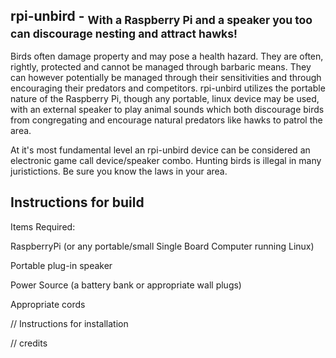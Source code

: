 rpi-unbird - <sub>With a Raspberry Pi and a speaker you too can discourage nesting and attract hawks!</sub>
----------
Birds often damage property and may pose a health hazard. They are often, rightly, protected and cannot be managed through barbaric means. They can however potentially be managed through their sensitivities and through encouraging their predators and competitors. rpi-unbird utilizes the portable nature of the Raspberry Pi, though any portable, linux device may be used, with an external speaker to play animal sounds which both discourage birds from congregating and encourage natural predators like hawks to patrol the area.

At it's most fundamental level an rpi-unbird device can be considered an electronic game call device/speaker combo. Hunting birds is illegal in many juristictions. Be sure you know the laws in your area.

Instructions for build
----------
Items Required:

RaspberryPi (or any portable/small Single Board Computer running Linux)

Portable plug-in speaker

Power Source (a battery bank or appropriate wall plugs)

Appropriate cords


// Instructions for installation

// credits

